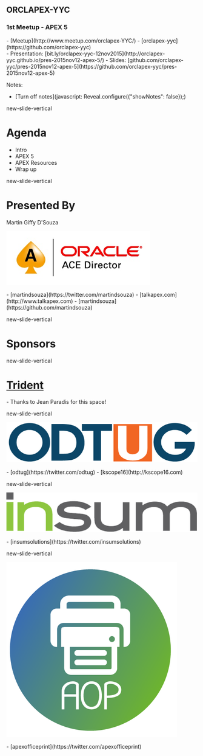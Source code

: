 ## ORCLAPEX-YYC

### 1st Meetup - APEX 5


<p class="no-bullet"></p>
- <i class="fa fa-users"></i> [Meetup](http://www.meetup.com/orclapex-YYC/)
- <i class="fa fa-github"></i> [orclapex-yyc](https://github.com/orclapex-yyc)

</br>
- Presentation: [bit.ly/orclapex-yyc-12nov2015](http://orclapex-yyc.github.io/pres-2015nov12-apex-5/)
- Slides: [github.com/orclapex-yyc/pres-2015nov12-apex-5](https://github.com/orclapex-yyc/pres-2015nov12-apex-5)

Notes:
- [Turn off notes](javascript: Reveal.configure({"showNotes": false}&#41;;)


new-slide-vertical
# Agenda


- Intro
- APEX 5
- APEX Resources
- Wrap up

new-slide-vertical

# Presented By

Martin Giffy D'Souza

![aced](www/img/logo-aced.png)<!-- .element: class="logo-aced" -->

<p class="no-bullet"></p>
- <i class="fa fa-twitter"></i> [martindsouza](https://twitter.com/martindsouza)
- <i class="fa fa-rss"></i> [talkapex.com](http://www.talkapex.com)
- <i class="fa fa-github"></i> [martindsouza](https://github.com/martindsouza)


new-slide-vertical
<!-- .slide: data-background="#31406b" -->
# <span class="white">Sponsors</span>

new-slide-vertical

# [Trident](http://www.tridentexploration.ca/)

<p class="no-bullet"></p>
- Thanks to Jean Paradis for this space!

new-slide-vertical


[![ODTUG](www/img/logo-odtug.png)](http://odtug.com)

<p class="no-bullet"></p>
- <i class="fa fa-twitter"></i> [odtug](https://twitter.com/odtug)
- <i class="fa fa-users"></i> [kscope16](http://kscope16.com)

new-slide-vertical

[![ODTUG](www/img/logo-insum.png)](http://insum.ca)


<p class="no-bullet"></p>
- <i class="fa fa-twitter"></i> [insumsolutions](https://twitter.com/insumsolutions)

new-slide-vertical

[![AOP](www/img/logo-aop.png)<!-- .element: class="logo-aop" -->](http://apexofficeprint.com)

<p class="no-bullet"></p>
- <i class="fa fa-twitter"></i> [apexofficeprint](https://twitter.com/apexofficeprint)
